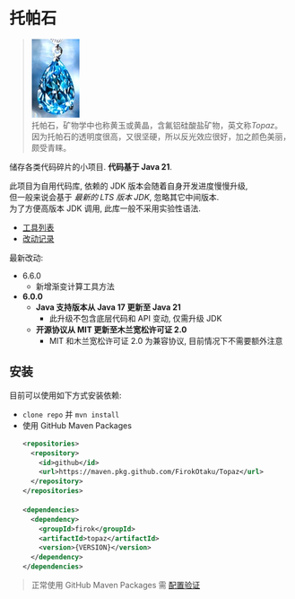 # 托帕石

> ![topaz](https://github.com/FirokOtaku/Topaz/blob/main/docs/topaz.jpg?raw=true)  
> 托帕石，矿物学中也称黄玉或黄晶，含氟铝硅酸盐矿物，英文称*Topaz*。  
> 因为托帕石的透明度很高，又很坚硬，所以反光效应很好，加之颜色美丽，颇受青睐。

储存各类代码碎片的小项目. **代码基于 Java 21**.

此项目为自用代码库, 依赖的 JDK 版本会随着自身开发进度慢慢升级,  
但一般来说会基于 *最新的 LTS 版本 JDK*, 忽略其它中间版本.  
为了方便高版本 JDK 调用, 此库一般不采用实验性语法.

* [工具列表](docs/tools.md)
* [改动记录](docs/changelog.md)

最新改动:

* 6.6.0
  * 新增渐变计算工具方法
* **6.0.0**
  * **Java 支持版本从 Java 17 更新至 Java 21**
    * 此升级不包含底层代码和 API 变动, 仅需升级 JDK
  * **开源协议从 MIT 更新至木兰宽松许可证 2.0**
    * MIT 和木兰宽松许可证 2.0 为兼容协议, 目前情况下不需要额外注意

## 安装

目前可以使用如下方式安装依赖:

* `clone repo` 并 `mvn install`
* 使用 GitHub Maven Packages
  ```xml
  <repositories>
    <repository>
      <id>github</id>
      <url>https://maven.pkg.github.com/FirokOtaku/Topaz</url>
    </repository>
  </repositories>
  
  <dependencies>
    <dependency>
      <groupId>firok</groupId>
      <artifactId>topaz</artifactId>
      <version>{VERSION}</version>
    </dependency>
  </dependencies>
  ```
  
> 正常使用 GitHub Maven Packages 需 [配置验证](https://docs.github.com/cn/packages/working-with-a-github-packages-registry/working-with-the-apache-maven-registry)

